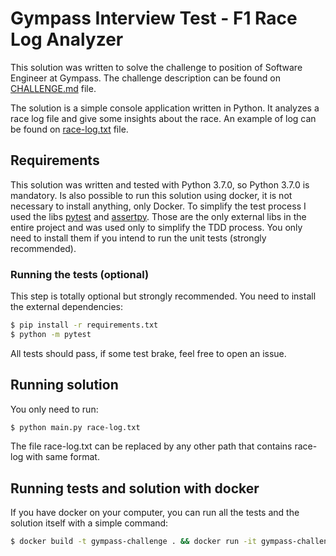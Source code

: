 # Gympass Interview Test - F1 Race Log Analyzer
This solution was written to solve the challenge to position of Software Engineer at Gympass. The challenge description can be found on [CHALLENGE.md](CHALLENGE.md) file.

The solution is a simple console application written in Python. It analyzes a race log file and give some insights about the race. An example of log can be found on [race-log.txt](race-log.txt) file.

## Requirements
This solution was written and tested with Python 3.7.0, so Python 3.7.0 is mandatory.
Is also possible to run this solution using docker, it is not necessary to install anything, only Docker.
To simplify the test process I used the libs [pytest](https://pytest.org) and [assertpy](https://github.com/ActivisionGameScience/assertpy). Those are the only external libs in the entire project and was used only to simplify the TDD process. You only need to install them if you intend to run the unit tests (strongly recommended).

### Running the tests (optional)
This step is totally optional but strongly recommended. You need to install the external dependencies:  
```sh
$ pip install -r requirements.txt
$ python -m pytest
```

All tests should pass, if some test brake, feel free to open an issue.

## Running solution
You only need to run:  
```sh
$ python main.py race-log.txt
```

The file race-log.txt can be replaced by any other path that contains race-log with same format.

## Running tests and solution with docker
If you have docker on your computer, you can run all the tests and the solution itself with a simple command:  
```sh
$ docker build -t gympass-challenge . && docker run -it gympass-challenge
```
